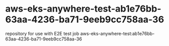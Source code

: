 # aws-eks-anywhere-test-ab1e76bb-63aa-4236-ba71-9eeb9cc758aa-36
repository for use with E2E test job aws-eks-anywhere-test:ab1e76bb-63aa-4236-ba71-9eeb9cc758aa-36
